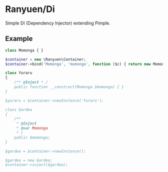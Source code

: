 Ranyuen/Di
==
Simple DI (Dependency Injector) extending Pimple.

Example
--
```php
class Momonga { }

$container = new \Ranyuen\Container;
$container->bind('Momonga', 'momonga', function ($c) { return new Momonga; });

class Yuraru
{
    /** @Inject * /
    public function __construct(Momonga $momonga) { }
}

$yuraru = $container->newInstance('Yuraru');

class Gardea
{
    /**
     * @Inject
     * @var Momonga
     * /
    public $momonga;
}

$gardea = $container->newInstance();

$gardea = new Gardea;
$container->inject($gardea);
 ```
